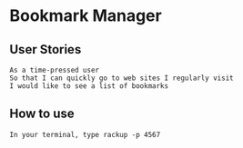 # Bookmark Manager


## User Stories

```
As a time-pressed user
So that I can quickly go to web sites I regularly visit
I would like to see a list of bookmarks
```

## How to use

```
In your terminal, type rackup -p 4567
```